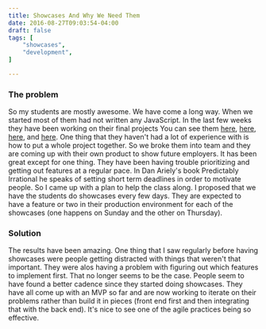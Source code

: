 ```yaml
---
title: Showcases And Why We Need Them
date: 2016-08-27T09:03:54-04:00
draft: false
tags: [
    "showcases",
    "development",
]

---
```

### The problem
So my students are mostly awesome.
We have come a long way.
When we started most of them had not written any JavaScript.
In the last few weeks they have been working on their final projects
You can see them [here](https://github.com/aesTechx/special-ed), [here](https://github.com/tech-crunch/lets-hangout), [here](https://github.com/StirTech/TeamUp), and [here](https://github.com/Sportitsu/Zarad).
One thing that they haven't had a lot of experience with is how to put a whole project together.
So we broke them into team and they are coming up with their own product to show future employers.
It has been great except for one thing.
They have been having trouble prioritizing and getting out features at a regular pace.
In Dan Ariely's book Predictably Irrational he speaks of setting short term deadlines in order to motivate people.
So I came up with a plan to help the class along.
I proposed that we have the students do showcases every few days.
They are expected to have a feature or two in their production environment for each of the showcases (one happens on Sunday and the other on Thursday).
### Solution
The results have been amazing.
One thing that I saw regularly before having showcases were people getting distracted with things that weren't that important.
They were alos having a problem with figuring out which features to implement first.
That no longer seems to be the case.
People seem to have found a better cadence since they started doing showcases.
They have all come up with an MVP so far and are now working to iterate on their problems rather than build it in pieces (front end first and then integrating that with the back end).
It's nice to see one of the agile practices being so effective.
